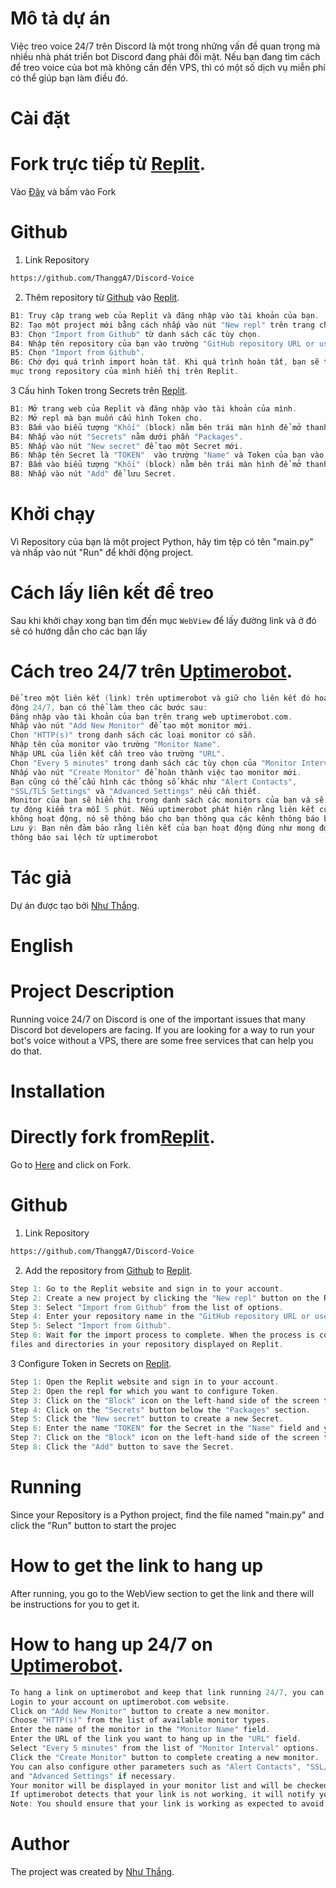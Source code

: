 # Mô tả dự án

Việc treo voice 24/7 trên Discord là một trong những vấn đề quan trọng mà nhiều nhà phát triển bot Discord đang phải đối mặt. Nếu bạn đang tìm cách để treo voice của bot mà không cần đến VPS, thì có một số dịch vụ miễn phí có thể giúp bạn làm điều đó.

# Cài đặt

# Fork trực tiếp từ [Replit](https://replit.com/~).

Vào [Đây](https://replit.com/~) và bấm vào Fork

# Github
1. Link Repository 
```bash
https://github.com/ThanggA7/Discord-Voice
```
2. Thêm repository từ [Github](https://github.com/) vào [Replit](https://replit.com/~).
```h
B1: Truy cập trang web của Replit và đăng nhập vào tài khoản của bạn.
B2: Tạo một project mới bằng cách nhấp vào nút "New repl" trên trang chủ của Replit.
B3: Chọn "Import from Github" từ danh sách các tùy chọn.
B4: Nhập tên repository của bạn vào trường "GitHub repository URL or username/repo".
B5: Chọn "Import from Github".
B6: Chờ đợi quá trình import hoàn tất. Khi quá trình hoàn tất, bạn sẽ thấy các tệp và thư
mục trong repository của mình hiển thị trên Replit.
```
3 Cấu hình Token trong Secrets trên [Replit](https://replit.com/~).
```h
B1: Mở trang web của Replit và đăng nhập vào tài khoản của mình.
B2: Mở repl mà bạn muốn cấu hình Token cho.
B3: Bấm vào biểu tượng "Khối" (block) nằm bên trái màn hình để mở thanh công cụ.
B4: Nhấp vào nút "Secrets" nằm dưới phần "Packages".
B5: Nhấp vào nút "New secret" để tạo một Secret mới.
B6: Nhập tên Secret là "TOKEN"  vào trường "Name" và Token của bạn vào trường "Value".
B7: Bấm vào biểu tượng "Khối" (block) nằm bên trái màn hình để mở thanh công cụ.
B8: Nhấp vào nút "Add" để lưu Secret.
```
# Khởi chạy
Vì Repository của bạn là một project Python, hãy tìm tệp có tên "main.py" và nhấp vào nút "Run" để khởi động project.


# Cách lấy liên kết để treo
Sau khi khởi chạy xong bạn tìm đến mục `WebView` để lấy đường link và ở đó sẽ có hướng dẫn cho các bạn lấy


# Cách treo 24/7 trên [Uptimerobot](https://uptimerobot.com/).
```h
Để treo một liên kết (link) trên uptimerobot và giữ cho liên kết đó hoạt
động 24/7, bạn có thể làm theo các bước sau:
Đăng nhập vào tài khoản của bạn trên trang web uptimerobot.com.
Nhấp vào nút "Add New Monitor" để tạo một monitor mới.
Chọn "HTTP(s)" trong danh sách các loại monitor có sẵn.
Nhập tên của monitor vào trường "Monitor Name".
Nhập URL của liên kết cần treo vào trường "URL".
Chọn "Every 5 minutes" trong danh sách các tùy chọn của "Monitor Interval".
Nhấp vào nút "Create Monitor" để hoàn thành việc tạo monitor mới.
Bạn cũng có thể cấu hình các thông số khác như "Alert Contacts",
"SSL/TLS Settings" và "Advanced Settings" nếu cần thiết.
Monitor của bạn sẽ hiển thị trong danh sách các monitors của bạn và sẽ được
tự động kiểm tra mỗi 5 phút. Nếu uptimerobot phát hiện rằng liên kết của bạn
không hoạt động, nó sẽ thông báo cho bạn thông qua các kênh thông báo bạn đã cấu hình.
Lưu ý: Bạn nên đảm bảo rằng liên kết của bạn hoạt động đúng như mong đợi để tránh nhận
thông báo sai lệch từ uptimerobot
```
# Tác giả

Dự án được tạo bởi [Như Thắng](https://www.facebook.com/nhuthanggg/).



# English

# Project Description

Running voice 24/7 on Discord is one of the important issues that many Discord bot developers are facing. If you are looking for a way to run your bot's voice without a VPS, there are some free services that can help you do that.

# Installation
# Directly fork from[Replit](https://replit.com/~).
Go to [Here](https://replit.com/@Thawngs2009/pnv-treo-voice#main.py) and click on Fork.
# Github
1. Link Repository 
```bash
https://github.com/ThanggA7/Discord-Voice
```
2. Add the repository from [Github](https://github.com/) to [Replit](https://replit.com/~).
```h
Step 1: Go to the Replit website and sign in to your account.
Step 2: Create a new project by clicking the "New repl" button on the Replit homepage.
Step 3: Select "Import from Github" from the list of options.
Step 4: Enter your repository name in the "GitHub repository URL or username/repo" field.
Step 5: Select "Import from Github".
Step 6: Wait for the import process to complete. When the process is complete, you will see the
files and directories in your repository displayed on Replit.
```
3 Configure Token in Secrets on [Replit](https://replit.com/~).
```h
Step 1: Open the Replit website and sign in to your account.
Step 2: Open the repl for which you want to configure Token.
Step 3: Click on the "Block" icon on the left-hand side of the screen to open the tool panel.
Step 4: Click on the "Secrets" button below the "Packages" section.
Step 5: Click the "New secret" button to create a new Secret.
Step 6: Enter the name "TOKEN" for the Secret in the "Name" field and your Token in the "Value" field.
Step 7: Click on the "Block" icon on the left-hand side of the screen to open the tool panel.
Step 8: Click the "Add" button to save the Secret.
```
# Running
Since your Repository is a Python project, find the file named "main.py" and click the "Run" button to start the projec

# How to get the link to hang up
After running, you go to the WebView section to get the link and there will be instructions for you to get it.


# How to hang up 24/7 on [Uptimerobot](https://uptimerobot.com/).


```h
To hang a link on uptimerobot and keep that link running 24/7, you can follow these steps:
Login to your account on uptimerobot.com website.
Click on "Add New Monitor" button to create a new monitor.
Choose "HTTP(s)" from the list of available monitor types.
Enter the name of the monitor in the "Monitor Name" field.
Enter the URL of the link you want to hang up in the "URL" field.
Select "Every 5 minutes" from the list of "Monitor Interval" options.
Click the "Create Monitor" button to complete creating a new monitor.
You can also configure other parameters such as "Alert Contacts", "SSL/TLS Settings"
and "Advanced Settings" if necessary.
Your monitor will be displayed in your monitor list and will be checked automatically every 5 minutes. 
If uptimerobot detects that your link is not working, it will notify you through the notification channels you have configured.
Note: You should ensure that your link is working as expected to avoid receiving incorrect notifications from uptimerobot.

```
# Author

The project was created by [Như Thắng](https://www.facebook.com/nhuthanggg/).


